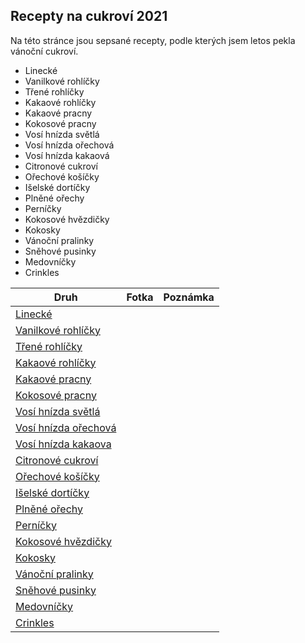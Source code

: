 ## Recepty na cukroví 2021

Na této stránce jsou sepsané recepty, podle kterých jsem letos pekla vánoční cukroví.

- Linecké
- Vanilkové rohlíčky
- Třené rohlíčky
- Kakaové rohlíčky
- Kakaové pracny
- Kokosové pracny
- Vosí hnízda světlá
- Vosí hnízda ořechová
- Vosí hnízda kakaová
- Citronové cukroví
- Ořechové košíčky
- Išelské dortíčky
- Plněné ořechy
- Perníčky
- Kokosové hvězdičky
- Kokosky
- Vánoční pralinky
- Sněhové pusinky
- Medovníčky
- Crinkles

| Druh                                                       | Fotka     | Poznámka   |
|------------------------------------------------------------|-----------|------------|
| [Linecké](druhy/linecke)                           |           |            |
| [Vanilkové rohlíčky](druhy/vanilkove_rohlicky)     |           |            |
| [Třené rohlíčky](cukrovi/druhy/trene_rohlicky)             |           |            |
| [Kakaové rohlíčky](cukrovi/druhy/kakaove_rohlicky)         |           |            |
| [Kakaové pracny](cukrovi/druhy/kakaove_pracny)             |           |            |
| [Kokosové pracny](cukrovi/druhy/kokosove_pracny)           |           |            |
| [Vosí hnízda světlá](cukrovi/druhy/vosi_hnizda_svetla)     |           |            |
| [Vosí hnízda ořechová](cukrovi/druhy/vosi_hnizda_orechova) |           |            |
| [Vosí hnízda kakaova](cukrovi/druhy/vosi_hnizda_kakaova)   |           |            |
| [Citronové cukroví](cukrovi/druhy/citronove_cukrovi)       |           |            |
| [Ořechové košíčky](cukrovi/druhy/orechove_kosicky)         |           |            |
| [Išelské dortíčky](/druhy/iselske_dorticky)         |           |            |
| [Plněné ořechy](cukrovi/druhy/plnene_orechy)               |           |            |
| [Perníčky](cukrovi/druhy/pernicky)                         |           |            |
| [Kokosové hvězdičky](cukrovi/druhy/kokosove_hvezdicky)     |           |            |
| [Kokosky](cukrovi/druhy/kokosky)                           |           |            |
| [Vánoční pralinky](cukrovi/druhy/vanocni_cukrovi)          |           |            |
| [Sněhové pusinky](cukrovi/druhy/snehove_pusinky)           |           |            |
| [Medovníčky](cukrovi/druhy/medovnicky)                     |           |            |
| [Crinkles](cukrovi/druhy/crinkles)                         |           |            |













































































































































































































































































































































































































































































































































































































































































































































































































































































































